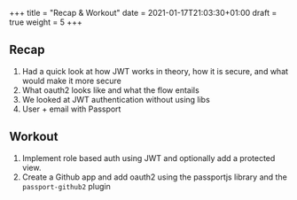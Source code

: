 +++
title = "Recap & Workout"
date = 2021-01-17T21:03:30+01:00
draft = true
weight = 5
+++


## Recap

1. Had a quick look at how JWT works in theory, how it is secure, and what would make it more secure
2. What oauth2 looks like and what the flow entails
3. We looked at JWT authentication without using libs
4. User + email with Passport


## Workout

1. Implement role based auth using JWT and optionally add a protected view.
2. Create a Github app and add oauth2 using the passportjs library and the `passport-github2` plugin
